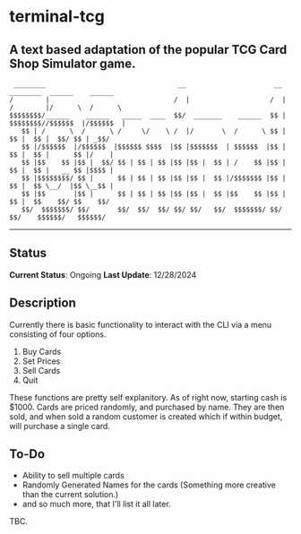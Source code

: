 # terminal-tcg
A text based adaptation of the popular TCG Card Shop Simulator game.
---
```
 ________                                 __                      __        ________  ______    ______  
/        |                               /  |                    /  |      /        |/      \  /      \ 
$$$$$$$$/______    ______   _____  ____  $$/  _______    ______  $$ |      $$$$$$$$//$$$$$$  |/$$$$$$  |
   $$ | /      \  /      \ /     \/    \ /  |/       \  /      \ $$ |         $$ |  $$ |  $$/ $$ | _$$/ 
   $$ |/$$$$$$  |/$$$$$$  |$$$$$$ $$$$  |$$ |$$$$$$$  | $$$$$$  |$$ |         $$ |  $$ |      $$ |/    |
   $$ |$$    $$ |$$ |  $$/ $$ | $$ | $$ |$$ |$$ |  $$ | /    $$ |$$ |         $$ |  $$ |   __ $$ |$$$$ |
   $$ |$$$$$$$$/ $$ |      $$ | $$ | $$ |$$ |$$ |  $$ |/$$$$$$$ |$$ |         $$ |  $$ \__/  |$$ \__$$ |
   $$ |$$       |$$ |      $$ | $$ | $$ |$$ |$$ |  $$ |$$    $$ |$$ |         $$ |  $$    $$/ $$    $$/ 
   $$/  $$$$$$$/ $$/       $$/  $$/  $$/ $$/ $$/   $$/  $$$$$$$/ $$/          $$/    $$$$$$/   $$$$$$/  
```
---
## Status
**Current Status**: Ongoing
**Last Update**: 12/28/2024

## Description
Currently there is basic functionality to interact with the CLI via a menu consisting of four options.

1. Buy Cards
2. Set Prices
3. Sell Cards
4. Quit

These functions are pretty self explanitory. As of right now, starting cash is $1000. Cards are priced randomly, and purchased by name. They are then sold, and when sold a random customer is created which if within budget, will purchase a single card.

## To-Do
- Ability to sell multiple cards
- Randomly Generated Names for the cards (Something more creative than the current solution.)
- and so much more, that I'll list it all later.

TBC.
